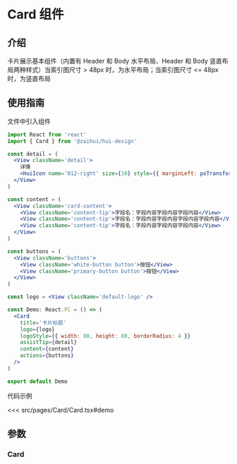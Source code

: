 # Card 组件

## 介绍

卡片展示基本组件（内置有 Header 和 Body 水平布局、Header 和 Body 竖直布局两种样式）当索引图尺寸 > 48px 时，为水平布局；当索引图尺寸 <= 48px 时，为竖直布局

## 使用指南

文件中引入组件

```jsx
import React from 'react'
import { Card } from '@zaihui/hui-design'

const detail = (
  <View className='detail'>
    详情
    <HuiIcon name='012-right' size={10} style={{ marginLeft: pxTransform(2) }} />
  </View>
)

const content = (
  <View className='card-content'>
    <View className='content-tip'>字段名：字段内容字段内容字段内容</View>
    <View className='content-tip'>字段名：字段内容字段内容字段内容字段内容</View>
    <View className='content-tip'>字段名：字段内容字段内容字段内容</View>
  </View>
)

const buttons = (
  <View className='buttons'>
    <View className='white-button button'>按钮</View>
    <View className='primary-button button'>按钮</View>
  </View>
)

const logo = <View className='default-logo' />

const Demo: React.FC = () => (
  <Card
    title='卡片标题'
    logo={logo}
    logoStyle={{ width: 80, height: 80, borderRadius: 4 }}
    assistTip={detail}
    content={content}
    actions={buttons}
  />
)

export default Demo
```

代码示例

<<< src/pages/Card/Card.tsx#demo

## 参数

### Card

<auto-doc path="components/Card/Card.tsx" />

<demo-phone page="/pages/Card/Card" />

